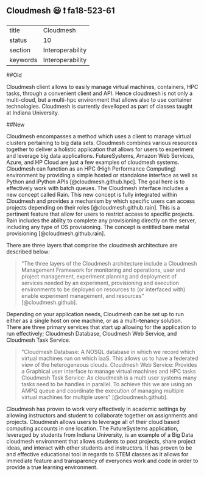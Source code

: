## Cloudmesh :smiley: :exclamation: fa18-523-61


|          |                  |
| -------- | ---------------- |
| title    | Cloudmesh        | 
| status   | 10               |
| section  | Interoperability |
| keywords | Interoperability |


##Old

Cloudmesh client allows to easily manage virtual machines, containers,
HPC tasks, through a convenient client and API. Hence cloudmesh is not
only a multi-cloud, but a multi-hpc environment that allows also to
use container technologies. Cloudmesh is currently develloped as part
of classes taught at Indiana University.

##New

Cloudmesh encompasses a method which uses a client to manage virtual clusters pertaining to big data sets. 
Cloudmesh combines various resources together to deliver a holistic application that allows for users to
experiment and leverage big data applications. FutureSystems, Amazon Web Services, Azure, and HP Cloud are
just a few examples of cloudmesh systems. Cloudmesh can function as an HPC (High Performance Computing) environment
by providing a simple hosted or standalone interface as well as Python and iPython APIs [@cloudmesh.github.hpc].
The goal here is to effectively work with batch queues.  The Cloudmesh interface includes a new concept called Rain. 
This new concept is fully integrated within Cloudmesh and provides a mechanism by which specific users can access 
projects depending on their roles [@cloudmesh.github.rain]. This is a pertinent feature that allow for users to restrict 
access to specific projects.  Rain includes the ability to complete any provisioning directly on the server,
including any type of OS provisioning. The concept is entitled bare metal provisioning [@cloudmesh.github.rain].

There are three layers that comprise the cloudmesh architecture are described below:

> "The three layers of the Cloudmesh architecture include a Cloudmesh Management Framework for 
> monitoring and operations, user and project management, experiment planning and deployment 
> of services needed by an experiment, provisioning and execution environments to   be deployed on 
> resources to (or interfaced with) enable experiment management, and resources" [@cloudmesh.github].

Depending on your application needs, Cloudmesh can be set up to run either as a single host on one machine,
or as a multi-tenancy solution.  There are three primary services that start up allowing for the application to run 
effectively; Cloudmesh Database, Cloudmesh Web Service, and Cloudmesh Task Service.

> "Cloudmesh Database: A NOSQL database in which we record which virtual machines run on which IaaS. 
> This allows us to have a federated   view of the heterogeneous clouds. Cloudmesh Web Service:
> Provides a Graphical user interface to manage virtual machines and HPC tasks
>  Cloudmesh Task Service: As cloudmesh is a multi user systems many tasks need to be handles in parallel. 
> To achieve this we are using an AMPQ queue and coordinate the execution of managing multiple virtual 
> machines for multiple users" [@cloudmesh.github].

Cloudmesh has proven to work very effectively in academic settings by allowing instructors and student
to collaborate together on assignments and projects. Cloudmesh allows users to leverage all of their
cloud based computing accounts in one location. The FutureSystems application, leveraged by students 
from Indiana University, is an example of a Big Data cloudmesh environment that allows students to post 
projects, share project ideas, and interact with other students and instructors.  It has proven to be
and effective educational tool in regards to STEM classes as it allows for immediate feature and
transparency of everyones work and code in order to provide a true learning environment.
